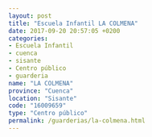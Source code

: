 ```yaml
---
layout: post
title: "Escuela Infantil LA COLMENA"
date: 2017-09-20 20:57:05 +0200
categories:
- Escuela Infantil
- cuenca
- sisante
- Centro público
- guarderia
name: "LA COLMENA"
province: "Cuenca"
location: "Sisante"
code: "16009659"
type: "Centro público"
permalink: /guarderias/la-colmena.html
---
```

